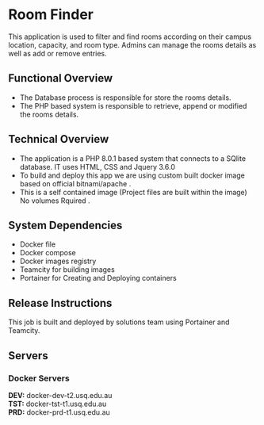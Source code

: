 # Room Finder

This application is used to filter and find rooms according on their campus location, capacity, and room type. Admins can manage the rooms details as well as add or remove entries.

## Functional Overview

* The Database process is responsible for store the rooms details.
* The PHP based system is responsible to retrieve, append or modified the rooms details.

## Technical Overview

* The application is a PHP 8.0.1 based system that connects to a SQlite database. IT uses HTML, CSS and Jquery 3.6.0 
* To build and deploy this app we are using custom built docker image based on official bitnami/apache .
* This is a self contained image (Project files are built within the image) No volumes Rquired .
   


## System Dependencies

* Docker file
* Docker compose
* Docker images registry 
* Teamcity for building images
* Portainer for Creating and Deploying containers

  
## Release Instructions

This job is built and deployed by solutions team using Portainer and Teamcity.  

## Servers
### Docker Servers
**DEV:** docker-dev-t2&#46;usq&#46;edu&#46;au  
**TST:** docker-tst-t1&#46;usq&#46;edu&#46;au   
**PRD:** docker-prd-t1&#46;usq&#46;edu&#46;au   
